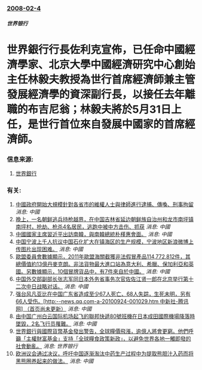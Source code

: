 ### [2008-02-4](/news/2008/02/4/index.md)

##### 世界银行
# 世界銀行行長佐利克宣佈，已任命中國經濟學家、北京大學中國經濟研究中心創始主任林毅夫教授為世行首席經濟師兼主管發展經濟學的資深副行長，以接任去年離職的布吉尼翁；林毅夫將於5月31日上任，是世行首位來自發展中國家的首席經濟師。




### 信息来源:

1. [世界銀行](http://web.worldbank.org/WBSITE/EXTERNAL/NEWS/0,,contentMDK:21637044~pagePK:34370~piPK:34424~theSitePK:4607,00.html)

### 有关:

1. [中國政府開始大規模針對各省市的維權人士與律師進行逮捕、傳喚、刑事拘留 ](/zh/news/2015/07/10/中國政府開始大規模針對各省市的維權人士與律師進行逮捕-傳喚-刑事拘留.md) _消息: 中國_
2. [晚上，一名朝鲜逃兵持枪越界，在中国吉林省延边朝鲜族自治州和龙市南坪镇南坪村，抢劫、枪杀4名居民，逃跑中被中方击伤、抓获](/zh/news/2014/12/27/晚上-一名朝鲜逃兵持枪越界-在中国吉林省延边朝鲜族自治州和龙市南坪镇南坪村-抢劫-枪杀4名居民-逃跑中被中方击伤-抓获.md) _消息: 中國_
3. [ 中國國家主席習近平出訪南韓，與南韓總統朴槿惠會面。](/zh/news/2014/07/3/中國國家主席習近平出訪南韓-與南韓總統朴槿惠會面.md) _消息: 中國_
4. [中国宁波上千人抗议中国石化扩大在镇海区的生产规模，宁波地区新浪微博上传图片出现困难。](/zh/news/2012/10/27/中国宁波上千人抗议中国石化扩大在镇海区的生产规模-宁波地区新浪微博上传图片出现困难.md) _消息: 中國_
5. [歐盟委員會數據顯示，2011年歐盟海關截獲非法假冒產品114,772,812件，其總價值約13億丹麥克朗。非法貨物最大進口站為意大利、希臘、保加利亞和英國。另數據顯示，10個冒牌貨品中，有7件來自於中國。](/zh/news/2012/08/1/歐盟委員會數據顯示-2011年歐盟海關截獲非法假冒產品114772812件-其總價值約13億丹麥克朗-非法貨物最大進.md) _消息: 中國_
6. [ 中国外交部副部长张志军同日本外务省事务次官佐佐江贤一郎在北京举行第十二次中日战略对话。](/zh/news/2011/12/2/中国外交部副部长张志军同日本外务省事务次官佐佐江贤一郎在北京举行第十二次中日战略对话.md) _消息: 中國_
7. [ 强台风凡亚比在中国广东省造成至少67人死亡、68人失踪，生死未明，另有66人受伤。[http:--news.qq.com-a-20100924-001029.htm 中新社-腾讯网] （首页尚未更新）](/zh/news/2010/09/22/强台风凡亚比在中国广东省造成至少67人死亡-68人失踪-生死未明-另有66人受伤-http-newsqqco.md) _消息: 中國_
8. [由中国广州白云国际机场起飞的聯邦快遞80號班機在日本成田國際機場降落時墜毀，2名飞行员罹難。](/zh/news/2009/03/23/由中国广州白云国际机场起飞的聯邦快遞80號班機在日本成田國際機場降落時墜毀-2名飞行员罹難.md) _消息: 中國_
9. [世界銀行與國際貨幣基金發出警告，全球糧價飛漲，逾億人將會更窮。他們呼籲「主權財富基金」支持「全球糧食政策新政」，以避免世界各地一觸即發的社會動亂。](/zh/news/2008/04/15/世界銀行與國際貨幣基金發出警告-全球糧價飛漲-逾億人將會更窮-他們呼籲-主權財富基金-支持-全球糧食政策新政-以避免世.md) _消息: 世界银行_
10. [欧洲议会通过决议，呼吁中国逐渐淘汰中药生产过程中为提取熊胆汁入药而将黑熊圈养起来的做法。](/zh/news/2006/01/11/欧洲议会通过决议-呼吁中国逐渐淘汰中药生产过程中为提取熊胆汁入药而将黑熊圈养起来的做法.md) _消息: 中國_
